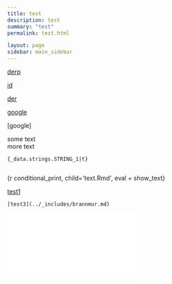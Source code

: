 ```yaml
---
title: test
description: test
summary: "test"
permalink: test.html

layout: page
sidebar: main_sidebar
---
```


[id]: http://db.no

[derp][id]

[id]


[der][id]

[google](www.google.com)

[google]

<p>some text </br>
more text </p>



```{_data.strings.STRING_1|t}```

```{_data.strings.STRING_A|t}
```

{r conditional_print, child='text.Rmd', eval = show_text}

[test1](../_includes/brannmur.md)

```[test3](../_includes/brannmur.md)```

![test12](../_includes/brannmur.md)

